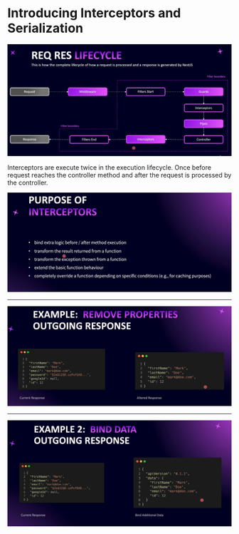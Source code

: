 # Introducing Interceptors and Serialization

<img src="./images/images-15/image-1.png" width="800">

Interceptors are execute twice in the execution lifecycle. Once before request reaches the controller method and after the request is processed by the controller.

<img src="./images/images-15/image-2.png" width="800">

---

<img src="./images/images-15/image-3.png" width="800">

---

<img src="./images/images-15/image-4.png" width="800">

